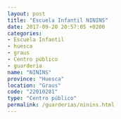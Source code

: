 ```yaml
---
layout: post
title: "Escuela Infantil NININS"
date: 2017-09-20 20:57:05 +0200
categories:
- Escuela Infantil
- huesca
- graus
- Centro público
- guarderia
name: "NININS"
province: "Huesca"
location: "Graus"
code: "22010281"
type: "Centro público"
permalink: /guarderias/ninins.html
---
```

